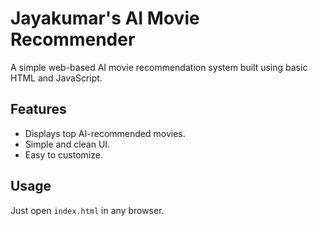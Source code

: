# Jayakumar's AI Movie Recommender

A simple web-based AI movie recommendation system built using basic HTML and JavaScript.

## Features
- Displays top AI-recommended movies.
- Simple and clean UI.
- Easy to customize.

## Usage
Just open `index.html` in any browser.